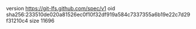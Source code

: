 version https://git-lfs.github.com/spec/v1
oid sha256:233510de020a81526ec0f10f32df919a584c7337355a6b19e22c7d29f31210c4
size 11696
